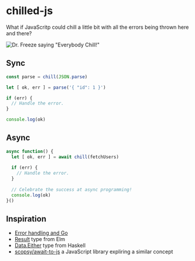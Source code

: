 # chilled-js

What if JavaScritp could chill a little bit with all the errors being thrown here and there?

<img src="https://media.giphy.com/media/SGY6C4he2z8T6/giphy.gif" alt='Dr. Freeze saying "Everybody Chill!"'>

## Sync

```js
const parse = chill(JSON.parse)

let [ ok, err ] = parse('{ "id": 1 }')

if (err) {
  // Handle the error.
}

console.log(ok)
```

## Async

```js
async function() {
  let [ ok, err ] = await chill(fetchUsers)
  
  if (err) {
    // Handle the error.
  }
  
  // Celebrate the success at async programming!
  console.log(ok)
}()
```

## Inspiration

- [Error handling and Go](https://blog.golang.org/error-handling-and-go)
- [Result](https://package.elm-lang.org/packages/elm/core/latest/Result) type from Elm
- [Data.Either](http://hackage.haskell.org/package/base-4.12.0.0/docs/Data-Either.html) type from Haskell
- [scopsy/await-to-js](https://github.com/scopsy/await-to-js) a JavaScript library expliring a similar concept
